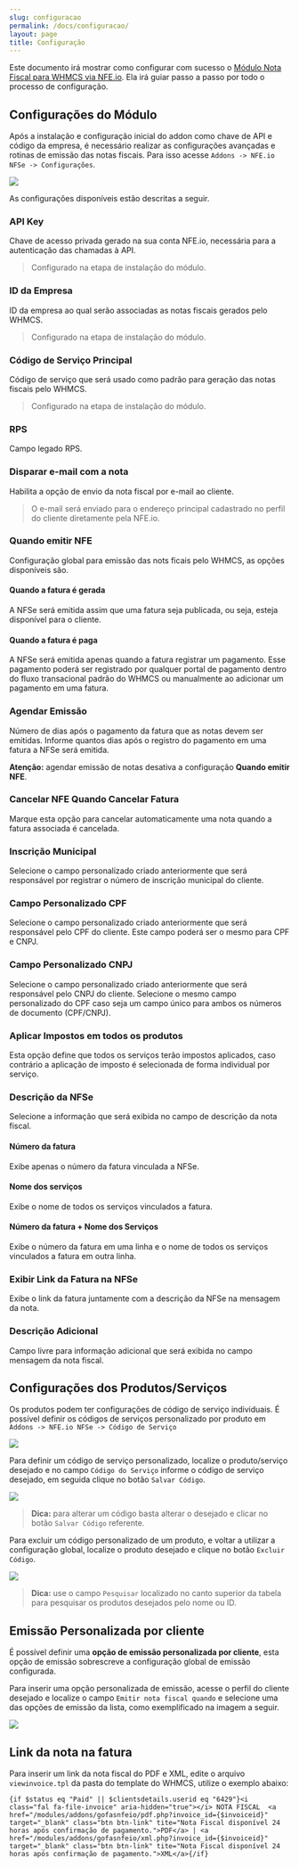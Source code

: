 ```yaml
---
slug: configuracao
permalink: /docs/configuracao/
layout: page
title: Configuração
---
```


Este documento irá mostrar como configurar com sucesso o [Módulo Nota Fiscal para WHMCS via NFE.io](https://github.com/nfe/whmcs-addon). Ela irá guiar passo a passo por todo o processo de configuração.

## Configurações do Módulo

Após a instalação e configuração inicial do addon como chave de API e código da empresa, é necessário realizar as configurações avançadas e rotinas de emissão das notas fiscais. Para isso acesse `Addons -> NFE.io NFSe -> Configurações`.

![](../assets/img/nfeio-whmcs-docs-configuracao-05.png)

As configurações disponíveis estão descritas a seguir.

### API Key

Chave de acesso privada gerado na sua conta NFE.io, necessária para a autenticação das chamadas à API.

> Configurado na etapa de instalação do módulo.

### ID da Empresa

ID da empresa ao qual serão associadas as notas fiscais gerados pelo WHMCS.

> Configurado na etapa de instalação do módulo.

### Código de Serviço Principal

Código de serviço que será usado como padrão para geração das notas fiscais pelo WHMCS.

> Configurado na etapa de instalação do módulo.

### RPS

Campo legado RPS.

### Disparar e-mail com a nota

Habilita a opção de envio da nota fiscal por e-mail ao cliente.

> O e-mail será enviado para o endereço principal cadastrado no perfil do cliente diretamente pela NFE.io.

### Quando emitir NFE

Configuração global para emissão das nots ficais pelo WHMCS, as opções disponíveis são.

#### Quando a fatura é gerada

A NFSe será emitida assim que uma fatura seja publicada, ou seja, esteja disponível para o cliente.

#### Quando a fatura é paga

A NFSe será emitida apenas quando a fatura registrar um pagamento. Esse pagamento poderá ser registrado por qualquer portal de pagamento dentro do fluxo transacional padrão do WHMCS ou manualmente ao adicionar um pagamento em uma fatura.

### Agendar Emissão

Número de dias após o pagamento da fatura que as notas devem ser emitidas. Informe quantos dias após o registro do pagamento em uma fatura a NFSe será emitida.

**Atenção:** agendar emissão de notas desativa a configuração **Quando emitir NFE**.

### Cancelar NFE Quando Cancelar Fatura

Marque esta opção para cancelar automaticamente uma nota quando a fatura associada é cancelada.

### Inscrição Municipal

Selecione o campo personalizado criado anteriormente que será responsável por registrar o número de inscrição municipal do cliente.

### Campo Personalizado CPF

Selecione o campo personalizado criado anteriormente que será responsável pelo CPF do cliente. Este campo poderá ser o mesmo para CPF e CNPJ.

### Campo Personalizado CNPJ

Selecione o campo personalizado criado anteriormente que será responsável pelo CNPJ do cliente. Selecione o mesmo campo personalizado do CPF caso seja um campo único para ambos os números de documento (CPF/CNPJ).

### Aplicar Impostos em todos os produtos

Esta opção define que todos os serviços terão impostos aplicados, caso contrário a aplicação de imposto é selecionada de forma individual por serviço.

### Descrição da NFSe

Selecione a informação que será exibida no campo de descrição da nota fiscal.

#### Número da fatura

Exibe apenas o número da fatura vinculada a NFSe.

#### Nome dos serviços

Exibe o nome de todos os serviços vinculados a fatura.

#### Número da fatura + Nome dos Serviços

Exibe o número da fatura em uma linha e o nome de todos os serviços vinculados a fatura em outra linha.

### Exibir Link da Fatura na NFSe

Exibe o link da fatura juntamente com a descrição da NFSe na mensagem da nota.

### Descrição Adicional

Campo livre para informação adicional que será exibida no campo mensagem da nota fiscal.

## Configurações dos Produtos/Serviços

Os produtos podem ter configurações de código de serviço individuais. É possível definir os códigos de serviços personalizado por produto em `Addons -> NFE.io NFSe -> Código de Serviço`

![](../assets/img/nfeio-whmcs-docs-configuracao-02.png)

Para definir um código de serviço personalizado, localize o produto/serviço desejado e no campo `Código do Serviço` informe o código de serviço desejado, em seguida clique no botão `Salvar Código`.

![](../assets/img/nfeio-whmcs-docs-configuracao-03.png)

> **Dica:** para alterar um código basta alterar o desejado e clicar no botão `Salvar Código` referente.

Para excluir um código personalizado de um produto, e voltar a utilizar a configuração global, localize o produto desejado e clique no botão `Excluir Código`.

![](../assets/img/nfeio-whmcs-docs-configuracao-04.png)

> **Dica:** use o campo `Pesquisar` localizado no canto superior da tabela para pesquisar os produtos desejados pelo nome ou ID.

## Emissão Personalizada por cliente

É possível definir uma **opção de emissão personalizada por cliente**, esta opção de emissão sobrescreve a configuração global de emissão configurada.

Para inserir uma opção personalizada de emissão, acesse o perfil do cliente desejado e localize o campo `Emitir nota fiscal quando` e selecione uma das opções de emissão da lista, como exemplificado na imagem a seguir.

![](../assets/img/nfeio-whmcs-docs-configuracao-01.png)

## Link da nota na fatura

Para inserir um link da nota fiscal do PDF e XML, edite o arquivo `viewinvoice.tpl` da pasta do template do WHMCS, utilize o exemplo abaixo:

```xhtml
{if $status eq "Paid" || $clientsdetails.userid eq "6429"}<i class="fal fa-file-invoice" aria-hidden="true"></i> NOTA FISCAL  <a href="/modules/addons/gofasnfeio/pdf.php?invoice_id={$invoiceid}" target="_blank" class="btn btn-link" tite="Nota Fiscal disponível 24 horas após confirmação de pagamento.">PDF</a> | <a href="/modules/addons/gofasnfeio/xml.php?invoice_id={$invoiceid}" target="_blank" class="btn btn-link" tite="Nota Fiscal disponível 24 horas após confirmação de pagamento.">XML</a>{/if}

```